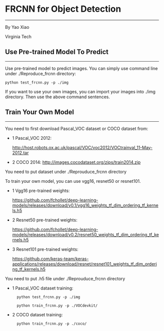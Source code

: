 # **FRCNN for Object Detection**
***
By Yao Xiao

Virginia Tech

## **Use Pre-trained Model To Predict**
***

Use pre-trained model to predict images. You can simply use command line under ./Reproduce_frcnn directory: 

    python test_frcnn.py -p ./img

If you want to use your own images, you can import your images into ./img directory. Then use the above command sentences.

## **Train Your Own Model**
***

You need to first download Pascal_VOC dataset or COCO dataset from:

* 1 Pascal_VOC 2012: 

    http://host.robots.ox.ac.uk/pascal/VOC/voc2012/VOCtrainval_11-May-2012.tar   

* 2 COCO 2014: 
    http://images.cocodataset.org/zips/train2014.zip

You need to put dataset under ./Reprouduce_frcnn directory

To train your own model, you can use vgg16, resnet50 or resnet101.

* 1 Vgg16 pre-trained weights: 

    https://github.com/fchollet/deep-learning-models/releases/download/v0.1/vgg16_weights_tf_dim_ordering_tf_kernels.h5

* 2 Resnet50 pre-trained weights:
    
    https://github.com/fchollet/deep-learning-models/releases/download/v0.2/resnet50_weights_tf_dim_ordering_tf_kernels.h5

* 3  Resnet101 pre-trained weights:

    https://github.com/keras-team/keras-applications/releases/download/resnet/resnet101_weights_tf_dim_ordering_tf_kernels.h5

You need to put .h5 file under ./Reprouduce_frcnn directory
* 1 Pascal_VOC dataset training:

        python test_frcnn.py -p ./img

        python train_frcnn.py -p ./VOCdevkit/

* 2 COCO dataset training:

        python train_frcnn.py -p ./coco/
